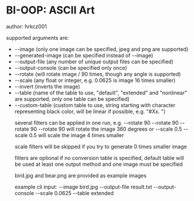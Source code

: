 # BI-OOP: ASCII Art 

author: hrkcz001

supported arguments are:
- --image <path to the image file> (only one image can be specified, jpeg and png are supported)
- --generated-image (can be specified instead of --image)
- --output-file <path to the output file> (any number of unique output files can be specified)
- --output-console (can be specified only once)
- --rotate <angle> (will rotate image <angle> / 90 times, though any angle is supported)
- --scale <scale> (any float or integer, e.g. 0.0625 is image 16 times smaller)
- --invert (inverts the image)
- --table <name> (name of the table to use, "default", "extended" and "nonlinear" are supported, only one table can be specified)
- --custom-table <table> (custom table to use, string starting with character representing black color, will be linear if possible, e.g. "#Xx. ")

several filters can be applied in one run, e.g. --rotate 90 --rotate 90 --rotate 90 --rotate 90 will rotate the image 360 degrees
or --scale 0.5 --scale 0.5 will scale the image 4 times smaller

scale filters will be skipped if you try to generate 0 times smaller image

filters are optional
if no conversion table is specified, default table will be used
at least one output method and one image must be specified

bird.jpg and bear.png are provided as example images

example cli input:
--image bird.jpg --output-file result.txt --output-console --scale 0.0625 --table extended
